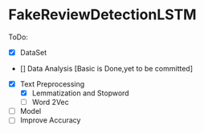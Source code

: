 # FakeReviewDetectionLSTM

ToDo:

- [x] DataSet
- [] Data Analysis [Basic is Done,yet to be committed]
- [x] Text Preprocessing
  - [x] Lemmatization and Stopword
  - [ ] Word 2Vec
- [ ] Model
- [ ] Improve Accuracy

